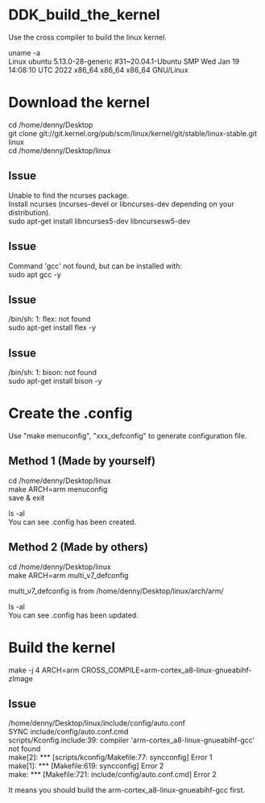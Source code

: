 # DDK_build_the_kernel
Use the cross compiler to build the linux kernel. &nbsp;

uname -a <br/>
Linux ubuntu 5.13.0-28-generic #31~20.04.1-Ubuntu SMP Wed Jan 19 14:08:10 UTC 2022 x86_64 x86_64 x86_64 GNU/Linux &nbsp;

# Download the kernel
cd /home/denny/Desktop <br/>
git clone git://git.kernel.org/pub/scm/linux/kernel/git/stable/linux-stable.git linux <br/>
cd /home/denny/Desktop/linux &nbsp;

## Issue
Unable to find the ncurses package. <br/>
Install ncurses (ncurses-devel or libncurses-dev depending on your distribution). <br/>
sudo apt-get install libncurses5-dev libncursesw5-dev  &nbsp;

## Issue
Command 'gcc' not found, but can be installed with: <br/>
sudo apt gcc -y &nbsp;

## Issue
/bin/sh: 1: flex: not found <br/>
sudo apt-get install flex -y &nbsp;

## Issue
/bin/sh: 1: bison: not found <br/>
sudo apt-get install bison -y &nbsp;

# Create the .config
Use "make menuconfig", "xxx_defconfig" to generate configuration file. &nbsp;

## Method 1 (Made by yourself)
cd /home/denny/Desktop/linux <br/>
make ARCH=arm menuconfig <br/>
save & exit &nbsp;

ls -al <br/>
You can see .config has been created. &nbsp;

## Method 2 (Made by others)
cd /home/denny/Desktop/linux <br/>
make ARCH=arm multi_v7_defconfig &nbsp;

multi_v7_defconfig is from /home/denny/Desktop/linux/arch/arm/ &nbsp;

ls -al <br/>
You can see .config has been updated. &nbsp;

# Build the kernel
make -j 4 ARCH=arm CROSS_COMPILE=arm-cortex_a8-linux-gnueabihf- zImage &nbsp;

## Issue
/home/denny/Desktop/linux/include/config/auto.conf <br/>
  SYNC    include/config/auto.conf.cmd <br/>
scripts/Kconfig.include:39: compiler 'arm-cortex_a8-linux-gnueabihf-gcc' not found <br/>
make[2]: *** [scripts/kconfig/Makefile:77: syncconfig] Error 1 <br/>
make[1]: *** [Makefile:619: syncconfig] Error 2 <br/>
make: *** [Makefile:721: include/config/auto.conf.cmd] Error 2 &nbsp;

It means you should build the arm-cortex_a8-linux-gnueabihf-gcc first. &nbsp;
